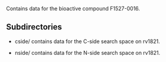 Contains data for the bioactive compound F1527-0016.

## Subdirectories

- cside/ contains data for the C-side search space on rv1821.

- nside/ contains data for the N-side search space on rv1821.

